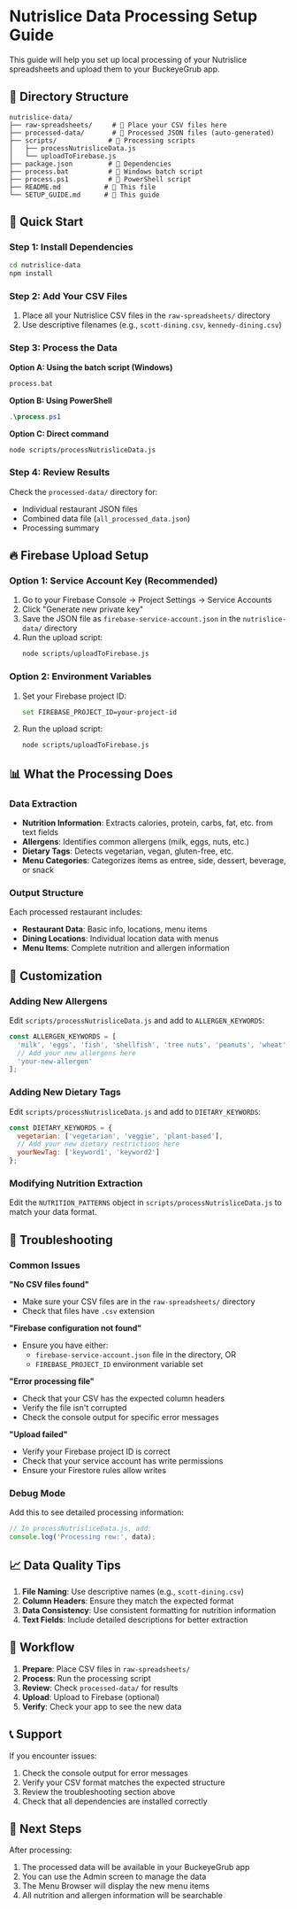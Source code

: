 # Nutrislice Data Processing Setup Guide

This guide will help you set up local processing of your Nutrislice spreadsheets and upload them to your BuckeyeGrub app.

## 📁 Directory Structure

```
nutrislice-data/
├── raw-spreadsheets/     # 📂 Place your CSV files here
├── processed-data/       # 📂 Processed JSON files (auto-generated)
├── scripts/             # 📂 Processing scripts
│   ├── processNutrisliceData.js
│   └── uploadToFirebase.js
├── package.json         # 📄 Dependencies
├── process.bat          # 🚀 Windows batch script
├── process.ps1          # 🚀 PowerShell script
├── README.md           # 📄 This file
└── SETUP_GUIDE.md      # 📄 This guide
```

## 🚀 Quick Start

### Step 1: Install Dependencies
```bash
cd nutrislice-data
npm install
```

### Step 2: Add Your CSV Files
1. Place all your Nutrislice CSV files in the `raw-spreadsheets/` directory
2. Use descriptive filenames (e.g., `scott-dining.csv`, `kennedy-dining.csv`)

### Step 3: Process the Data
**Option A: Using the batch script (Windows)**
```bash
process.bat
```

**Option B: Using PowerShell**
```powershell
.\process.ps1
```

**Option C: Direct command**
```bash
node scripts/processNutrisliceData.js
```

### Step 4: Review Results
Check the `processed-data/` directory for:
- Individual restaurant JSON files
- Combined data file (`all_processed_data.json`)
- Processing summary

## 🔥 Firebase Upload Setup

### Option 1: Service Account Key (Recommended)
1. Go to your Firebase Console → Project Settings → Service Accounts
2. Click "Generate new private key"
3. Save the JSON file as `firebase-service-account.json` in the `nutrislice-data/` directory
4. Run the upload script:
   ```bash
   node scripts/uploadToFirebase.js
   ```

### Option 2: Environment Variables
1. Set your Firebase project ID:
   ```bash
   set FIREBASE_PROJECT_ID=your-project-id
   ```
2. Run the upload script:
   ```bash
   node scripts/uploadToFirebase.js
   ```

## 📊 What the Processing Does

### Data Extraction
- **Nutrition Information**: Extracts calories, protein, carbs, fat, etc. from text fields
- **Allergens**: Identifies common allergens (milk, eggs, nuts, etc.)
- **Dietary Tags**: Detects vegetarian, vegan, gluten-free, etc.
- **Menu Categories**: Categorizes items as entree, side, dessert, beverage, or snack

### Output Structure
Each processed restaurant includes:
- **Restaurant Data**: Basic info, locations, menu items
- **Dining Locations**: Individual location data with menus
- **Menu Items**: Complete nutrition and allergen information

## 🔧 Customization

### Adding New Allergens
Edit `scripts/processNutrisliceData.js` and add to `ALLERGEN_KEYWORDS`:
```javascript
const ALLERGEN_KEYWORDS = [
  'milk', 'eggs', 'fish', 'shellfish', 'tree nuts', 'peanuts', 'wheat', 'soy',
  // Add your new allergens here
  'your-new-allergen'
];
```

### Adding New Dietary Tags
Edit `scripts/processNutrisliceData.js` and add to `DIETARY_KEYWORDS`:
```javascript
const DIETARY_KEYWORDS = {
  vegetarian: ['vegetarian', 'veggie', 'plant-based'],
  // Add your new dietary restrictions here
  yourNewTag: ['keyword1', 'keyword2']
};
```

### Modifying Nutrition Extraction
Edit the `NUTRITION_PATTERNS` object in `scripts/processNutrisliceData.js` to match your data format.

## 🐛 Troubleshooting

### Common Issues

**"No CSV files found"**
- Make sure your CSV files are in the `raw-spreadsheets/` directory
- Check that files have `.csv` extension

**"Firebase configuration not found"**
- Ensure you have either:
  - `firebase-service-account.json` file in the directory, OR
  - `FIREBASE_PROJECT_ID` environment variable set

**"Error processing file"**
- Check that your CSV has the expected column headers
- Verify the file isn't corrupted
- Check the console output for specific error messages

**"Upload failed"**
- Verify your Firebase project ID is correct
- Check that your service account has write permissions
- Ensure your Firestore rules allow writes

### Debug Mode
Add this to see detailed processing information:
```javascript
// In processNutrisliceData.js, add:
console.log('Processing row:', data);
```

## 📈 Data Quality Tips

1. **File Naming**: Use descriptive names (e.g., `scott-dining.csv`)
2. **Column Headers**: Ensure they match the expected format
3. **Data Consistency**: Use consistent formatting for nutrition information
4. **Text Fields**: Include detailed descriptions for better extraction

## 🔄 Workflow

1. **Prepare**: Place CSV files in `raw-spreadsheets/`
2. **Process**: Run the processing script
3. **Review**: Check `processed-data/` for results
4. **Upload**: Upload to Firebase (optional)
5. **Verify**: Check your app to see the new data

## 📞 Support

If you encounter issues:
1. Check the console output for error messages
2. Verify your CSV format matches the expected structure
3. Review the troubleshooting section above
4. Check that all dependencies are installed correctly

## 🎯 Next Steps

After processing:
1. The processed data will be available in your BuckeyeGrub app
2. You can use the Admin screen to manage the data
3. The Menu Browser will display the new menu items
4. All nutrition and allergen information will be searchable 
